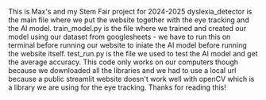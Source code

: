 This is Max's and my Stem Fair project for 2024-2025
dyslexia_detector is the main file where we put the website together with the eye tracking and the AI model. 
train_model.py is the file where we trained and created our model using our dataset from googlesheets - we have to run this on terminal before running our website to iniate the AI model before running the website itself.
test_run.py is the file we used to test the AI model and get the average accuracy.
This code only works on our computers though because we downloaded all the libraries and we had to use a local url because a public streamlit website doesn't work well with openCV which is a library we are using for the eye tracking. 
Thanks for reading this!
